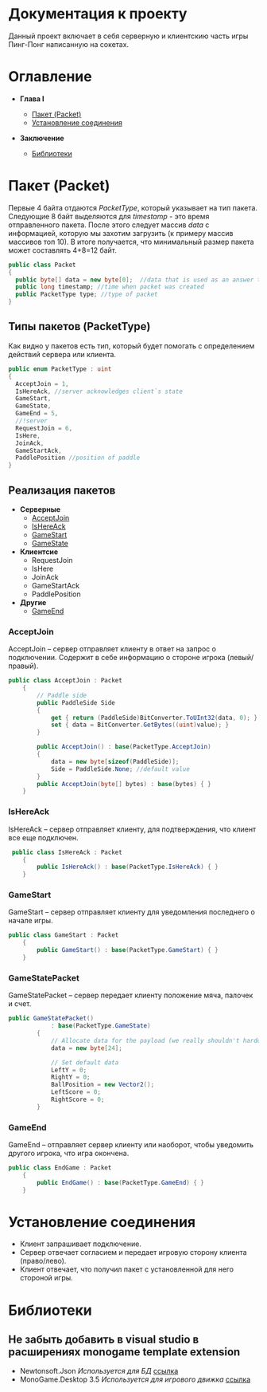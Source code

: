 # Документация к проекту
Данный проект включает в себя серверную и клиентскию часть игры Пинг-Понг написанную на сокетах.


# Оглавление

- **Глава I**

  - [Пакет (Packet)](#Пакет-(Packet))
  - [Установление соединения](#Установление-соединения)

- **Заключение**

  - [Библиотеки](#Библиотеки)


# Пакет (Packet)

Первые 4 байта отдаются _PacketType_, который указывает на тип пакета.
Следующие 8 байт выделяются для _timestamp_ - это время отправленного пакета. После
этого следует массив _data_ с информацией, которую мы захотим загрузить (к примеру
массив массивов топ 10). В итоге получается, что минимальный размер пакета может составлять
4+8=12 байт.

```c#
public class Packet
{
  public byte[] data = new byte[0];  //data that is used as an answer to someone
  public long timestamp; //time when packet was created
  public PacketType type; //type of packet
}
```
## Типы пакетов (PacketType)

Как видно у пакетов есть тип, который будет помогать с определением действий сервера или
клиента.

```c#
public enum PacketType : uint
{
  AcceptJoin = 1,
  IsHereAck, //server acknowledges client`s state
  GameStart,
  GameState,
  GameEnd = 5,
  //!server
  RequestJoin = 6,
  IsHere,
  JoinAck,
  GameStartAck,
  PaddlePosition //position of paddle
}
```
## Реализация пакетов
- **Серверные**
  - [AcceptJoin](#AcceptJoin)
  - [IsHereAck](#IsHereAck)
  - [GameStart](#GameStart)
  - [GameState](#GameState)
- **Клиентсие**
  - RequestJoin
  - IsHere
  - JoinAck
  - GameStartAck
  - PaddlePosition
- **Другие**
  - [GameEnd](#GameEnd)

### AcceptJoin
AcceptJoin – сервер отправляет клиенту в ответ на запрос о подключении. Содержит в себе информацию о стороне игрока (левый/правый).
```c#
public class AcceptJoin : Packet
    {
        // Paddle side
        public PaddleSide Side
        {
            get { return (PaddleSide)BitConverter.ToUInt32(data, 0); }
            set { data = BitConverter.GetBytes((uint)value); }
        }

        public AcceptJoin() : base(PacketType.AcceptJoin)
        {
            data = new byte[sizeof(PaddleSide)];
            Side = PaddleSide.None; //default value
        }
        public AcceptJoin(byte[] bytes) : base(bytes) { }
    }
 ```
### IsHereAck
IsHereAck – сервер отправляет клиенту, для подтверждения, что клиент все еще подключен.
```c#
 public class IsHereAck : Packet
    {
        public IsHereAck() : base(PacketType.IsHereAck) { }
    }
```
### GameStart
GameStart – сервер отправляет клиенту для уведомления последнего о начале игры.
```c#
public class GameStart : Packet
    {
        public GameStart() : base(PacketType.GameStart) { }
    }
```
### GameStatePacket
GameStatePacket – сервер передает клиенту положение мяча, палочек и счет.
```c#
public GameStatePacket()
            : base(PacketType.GameState)
        {
            // Allocate data for the payload (we really shouldn't hardcode this in...)
            data = new byte[24];

            // Set default data
            LeftY = 0;
            RightY = 0;
            BallPosition = new Vector2();
            LeftScore = 0;
            RightScore = 0;
        }
```
### GameEnd
GameEnd – отправляет сервер клиенту или наоборот, чтобы уведомить другого игрока, что игра окончена.
```c#
public class EndGame : Packet
    {
        public EndGame() : base(PacketType.GameEnd) { }
    }
```
# Установление соединения
- Клиент запрашивает подключение. 
- Сервер отвечает согласием и передает игровую сторону клиента (право/лево). 
- Клиент отвечает, что получил пакет с установленной для него стороной игры.
# Библиотеки
## Не забыть добавить в visual studio в расширениях monogame template extension
- Newtonsoft.Json _Используется для БД_ [ссылка](https://www.nuget.org/packages/Newtonsoft.Json)
- MonoGame.Desktop 3.5 _Используется для игрового движка_ [ссылка](https://www.nuget.org/packages/MonoGame.Framework.DesktopGL)
